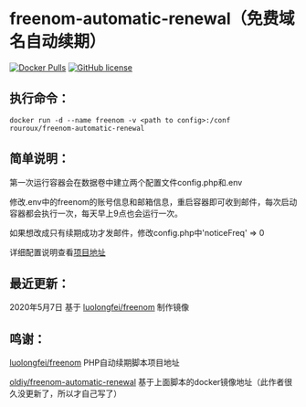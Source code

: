 # freenom-automatic-renewal（免费域名自动续期）
[![Docker Pulls](https://img.shields.io/docker/pulls/rouroux/freenom-automatic-renewal.svg)](https://hub.docker.com/r/rouroux/freenom-automatic-renewal) [![GitHub license](https://img.shields.io/github/license/RouRouX/docker-freenom-automatic-renewal)](https://github.com/RouRouX/docker-freenom-automatic-renewal/blob/master/LICENSE)
 

## 执行命令：

```
docker run -d --name freenom -v <path to config>:/conf rouroux/freenom-automatic-renewal
```

## 简单说明：

第一次运行容器会在数据卷中建立两个配置文件config.php和.env

修改.env中的freenom的账号信息和邮箱信息，重启容器即可收到邮件，每次启动容器都会执行一次，每天早上9点也会运行一次。

如果想改成只有续期成功才发邮件，修改config.php中'noticeFreq' => 0

详细配置说明查看[项目地址](https://github.com/luolongfei/freenom)

## 最近更新：

2020年5月7日 基于 [luolongfei/freenom](https://github.com/luolongfei/freenom/tree/1fed4f9c67755f4b75f4d7bf15c550d427984013) 制作镜像

## 鸣谢：

[luolongfei/freenom](https://github.com/luolongfei/freenom) PHP自动续期脚本项目地址

[oldiy/freenom-automatic-renewal](https://hub.docker.com/r/oldiy/freenom-automatic-renewal) 基于上面脚本的docker镜像地址（此作者很久没更新了，所以才自己写了）

